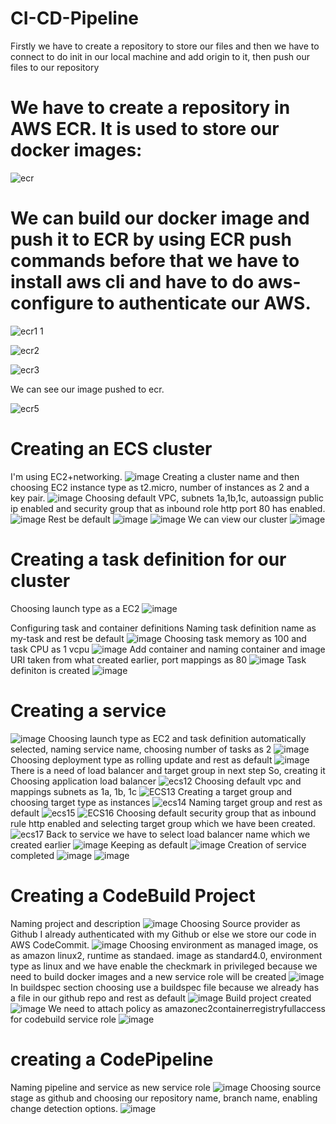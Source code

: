 # CI-CD-Pipeline
Firstly we have to create a repository to store our files and then we have to connect to do init in our local machine and add origin to it, then push our files to our repository

# We have to create a repository in AWS ECR. It is used to store our docker images:
![ecr](https://user-images.githubusercontent.com/120722376/227765828-c6218279-13ba-47e1-9201-a59ee99a577c.png)


# We can build our docker image and push it to ECR by using ECR push commands before that we have to install aws cli and have to do aws-configure to authenticate our AWS.

![ecr1 1](https://user-images.githubusercontent.com/120722376/227765893-6c6540d3-7d63-48c3-8c13-e3d8ef443371.png)

![ecr2](https://user-images.githubusercontent.com/120722376/227765902-56092a31-20ae-4203-b00c-efefcfe2d3f8.png)

![ecr3](https://user-images.githubusercontent.com/120722376/227765913-558dc4fa-889a-465d-8bf2-7cb406526d1a.png)

We can see our image pushed to ecr.

![ecr5](https://user-images.githubusercontent.com/120722376/227765964-3ce12e9e-3f0c-4063-9857-bfc2aa660792.png)
# Creating an ECS cluster
I'm using EC2+networking.
![image](https://user-images.githubusercontent.com/120722376/227766068-4f36ed66-4c67-401c-b17e-c3073a1e80d5.png)
Creating a cluster name and then choosing EC2 instance type as t2.micro, number of instances as 2 and a key pair.
![image](https://user-images.githubusercontent.com/120722376/227766228-a6287425-fbae-4554-a799-b0ed934d1aed.png)
Choosing default VPC, subnets 1a,1b,1c, autoassign public ip enabled and security group that as inbound role http port 80 has enabled.
![image](https://user-images.githubusercontent.com/120722376/227766303-c5b86a06-a17c-401b-b380-b07cbe7943ea.png)
Rest be default
![image](https://user-images.githubusercontent.com/120722376/227766484-41377473-ddb1-44c9-be3f-dd631c8b80f7.png)
![image](https://user-images.githubusercontent.com/120722376/227766543-1da442f1-d808-4cec-92c2-3dafed561092.png)
We can view our cluster
![image](https://user-images.githubusercontent.com/120722376/227766582-ae4059fa-1ebd-4a52-a0de-98b4e76d402b.png)

# Creating a task definition for our cluster
Choosing launch type as a EC2
![image](https://user-images.githubusercontent.com/120722376/227766682-ac13d7c6-e346-4bdf-9cf5-86bd538e0b5b.png)

Configuring task and container definitions
Naming task definition name as my-task and rest be default
![image](https://user-images.githubusercontent.com/120722376/227766933-f3733196-416c-492e-a1d8-5d4a6ebd560c.png)
Choosing task memory as 100 and task CPU as 1 vcpu
![image](https://user-images.githubusercontent.com/120722376/227767012-3b9664ef-8f8b-47df-9959-e8448920d543.png)
Add container and naming container and image URI taken from what created earlier, port mappings as 80
![image](https://user-images.githubusercontent.com/120722376/227767154-e2d80ea4-cc44-4dcd-b112-f7160abe0a88.png)
Task definiton is created
![image](https://user-images.githubusercontent.com/120722376/227767208-44f86809-4224-49b8-9498-8133c5af5e36.png)

# Creating a service
![image](https://user-images.githubusercontent.com/120722376/227767297-857cc667-8f65-4727-984f-eb57d32622ea.png)
Choosing launch type as EC2 and task definition automatically selected, naming service name, choosing number of tasks as 2
![image](https://user-images.githubusercontent.com/120722376/227767424-37bdb2eb-f0f2-4b76-a7d1-3fb7b60a057c.png)
Choosing deployment type as rolling update and rest as default
![image](https://user-images.githubusercontent.com/120722376/227767460-38aad974-bc1c-430d-a1d8-91ba8e4405b9.png)
There is a need of load balancer and target group in next step So, creating it
Choosing application load balancer
![ecs12](https://user-images.githubusercontent.com/120722376/227767572-2a6b7a75-595e-4c19-8a3f-8dcaa0d1bdc4.png)
Choosing default vpc and mappings subnets as 1a, 1b, 1c
![ECS13](https://user-images.githubusercontent.com/120722376/227767642-1887b6c6-a4a1-41c4-b646-4547daaf0d06.png)
Creating a target group and choosing target type as instances
![ecs14](https://user-images.githubusercontent.com/120722376/227767697-cf07d68e-eacd-4d0f-a4ab-5fa4de177e07.png)
Naming target group and rest as default
![ecs15](https://user-images.githubusercontent.com/120722376/227767738-e152b17e-b78b-498d-9051-9c907092f631.png)
![ECS16](https://user-images.githubusercontent.com/120722376/227767746-c6bfd1ae-92d6-40b9-9160-72b3cbc0c13c.png)
Choosing default security group that as inbound rule http enabled and selecting target group which we have been created.
![ecs17](https://user-images.githubusercontent.com/120722376/227767811-f3fedf88-5210-4ab3-968d-38ca454fae91.png)
Back to service we have to select load balancer name which we created earlier
![image](https://user-images.githubusercontent.com/120722376/227767884-68998b8a-24f7-45a0-8e82-224e01fdef6d.png)
Keeping as default
![image](https://user-images.githubusercontent.com/120722376/227768083-ae8b5dc2-c1ed-4b20-8c49-ae6382ad5258.png)
Creation of service completed
![image](https://user-images.githubusercontent.com/120722376/227768124-fb493346-6919-4baf-a542-f3af18d2c698.png)
![image](https://user-images.githubusercontent.com/120722376/227768154-80d4823b-d998-4e9d-8891-fb4a3522e422.png)
# Creating a CodeBuild Project
Naming project and description
![image](https://user-images.githubusercontent.com/120722376/227768380-a1ec8ea6-1753-4411-913e-2096437b1181.png)
Choosing Source provider as Github I already authenticated with my Github or else we store our code in AWS CodeCommit.
![image](https://user-images.githubusercontent.com/120722376/227768489-ef394765-6d90-4d0b-883c-e681570b331d.png)
Choosing environment as managed image, os as amazon linux2, runtime as standaed. image as standard4.0, environment type as linux and we have enable the checkmark in privileged because we need to build docker images and a new service role will be created
![image](https://user-images.githubusercontent.com/120722376/227768695-9cb62c8b-bf01-4111-93e7-e1a33f0fba45.png)
In buildspec section choosing use a buildspec file because we already has a file in our github repo and rest as default
![image](https://user-images.githubusercontent.com/120722376/227768750-0dd1085a-3c4f-4043-8e78-836bb5430ce7.png)
Build project created
![image](https://user-images.githubusercontent.com/120722376/227768826-06f862be-0935-4bed-a0b3-e68e70d41c42.png)
We need to attach policy as amazonec2containerregistryfullaccess for codebuild service role
![image](https://user-images.githubusercontent.com/120722376/227768982-56aedfce-ac61-4096-ad8c-8966a187e6b3.png)
# creating a CodePipeline
Naming pipeline and service as new service role
![image](https://user-images.githubusercontent.com/120722376/227769303-58668f79-b610-405b-9861-6fd1daac6aa2.png)
Choosing source stage as github and choosing our repository name, branch name, enabling change detection options.
![image](https://user-images.githubusercontent.com/120722376/227769412-446cec6d-b2bd-4550-8e50-2a5d84313acb.png)







